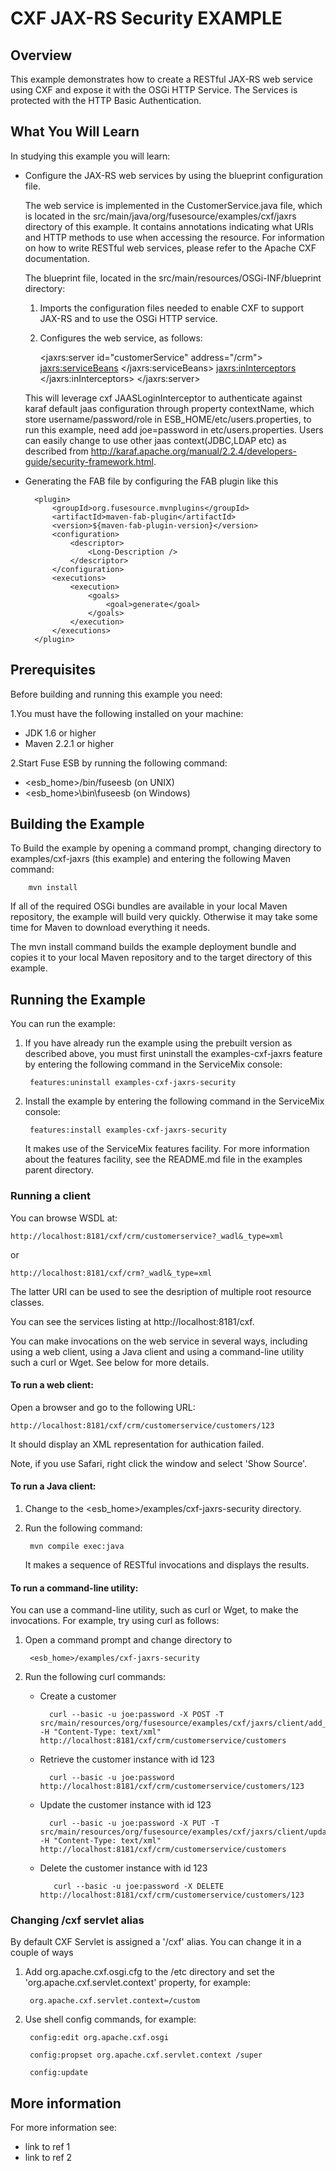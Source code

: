 # CXF JAX-RS Security EXAMPLE

## Overview
This example demonstrates how to create a RESTful JAX-RS web service using CXF and expose it with the OSGi HTTP Service. The Services is protected with the HTTP Basic Authentication.


## What You Will Learn
In studying this example you will learn:

* Configure the JAX-RS web services by using the blueprint configuration file.

  The web service is implemented in the CustomerService.java file, which is
located in the src/main/java/org/fusesource/examples/cxf/jaxrs directory of this example. It contains annotations indicating what URIs and HTTP methods to use when accessing the resource. For information on how to write RESTful web services, please refer to the Apache CXF
documentation.

  The blueprint file, located in the src/main/resources/OSGi-INF/blueprint
 directory:

  1. Imports the configuration files needed to enable CXF to support
   JAX-RS and to use the OSGi HTTP service.

   2. Configures the web service, as follows:

        <jaxrs:server id="customerService" address="/crm">
            <jaxrs:serviceBeans>
                <ref component-id="customerSvc"/>
            </jaxrs:serviceBeans>
            <jaxrs:inInterceptors>
                <ref component-id="authenticationInterceptor"/>
            </jaxrs:inInterceptors>
        </jaxrs:server>

        <bean id="customerSvc" class="org.fusesource.examples.cxf.jaxrs.CustomerService"/>
        
        <bean id="authenticationInterceptor" class="org.apache.cxf.interceptor.security.JAASLoginInterceptor">
           <property name="contextName" value="karaf"/>
        </bean>
        
   This will leverage cxf JAASLoginInterceptor to authenticate against karaf default jaas configuration through property contextName, which store username/password/role in ESB_HOME/etc/users.properties, to run this example, need add joe=password in etc/users.properties. Users can easily change to use other jaas context(JDBC,LDAP etc) as described from http://karaf.apache.org/manual/2.2.4/developers-guide/security-framework.html.



* Generating the FAB file by configuring the FAB plugin like this 

        <plugin>
            <groupId>org.fusesource.mvnplugins</groupId>
            <artifactId>maven-fab-plugin</artifactId>
            <version>${maven-fab-plugin-version}</version>
            <configuration>
                <descriptor>
                    <Long-Description />
                </descriptor>
            </configuration>
            <executions>
                <execution>
                    <goals>
                        <goal>generate</goal>
                    </goals>
                </execution>
            </executions>
        </plugin>


## Prerequisites
Before building and running this example you need:

1.You must have the following installed on your machine:

* JDK 1.6 or higher
* Maven 2.2.1 or higher

2.Start Fuse ESB by running the following command:

* <esb_home>/bin/fuseesb          (on UNIX) 
* <esb_home>\bin\fuseesb          (on Windows)

## Building the Example
To Build the example by opening a command prompt, changing directory to examples/cxf-jaxrs (this example) and entering the following Maven command:

        mvn install

   If all of the required OSGi bundles are available in your local Maven repository, the example will build very quickly. Otherwise it may take some time for Maven to download everything it needs.
   
   The mvn install command builds the example deployment bundle and copies it to your local Maven repository and to the target directory of this example.

## Running the Example

You can run the example:

1. If you have already run the example using the prebuilt version as described above, you must first uninstall the examples-cxf-jaxrs feature by entering the following command in the ServiceMix console:

        features:uninstall examples-cxf-jaxrs-security

2. Install the example by entering the following command in
   the ServiceMix console:

        features:install examples-cxf-jaxrs-security

   It makes use of the ServiceMix features facility. For more information about the features facility, see the README.md file in the examples parent directory.
   
### Running a client 

You can browse WSDL at:

	http://localhost:8181/cxf/crm/customerservice?_wadl&_type=xml

or

	http://localhost:8181/cxf/crm?_wadl&_type=xml

The latter URI can be used to see the desription of multiple root resource classes.

You can see the services listing at http://localhost:8181/cxf.

You can make invocations on the web service in several ways, including using a web client, using a Java client and using a command-line utility such a curl or Wget. See below for more details.

#### To run a web client:
Open a browser and go to the following URL:

    http://localhost:8181/cxf/crm/customerservice/customers/123

It should display an XML representation for authication failed.

Note, if you use Safari, right click the window and select 'Show Source'.

#### To run a Java client:
1. Change to the <esb_home>/examples/cxf-jaxrs-security
  directory.

2. Run the following command:

        mvn compile exec:java
        
   It makes a sequence of RESTful invocations and displays the results.

#### To run a command-line utility:

You can use a command-line utility, such as curl or Wget, to make the invocations. For example, try using curl as follows:

1. Open a command prompt and change directory to
  
        <esb_home>/examples/cxf-jaxrs-security

2. Run the following curl commands:
    
    * Create a customer
 
            curl --basic -u joe:password -X POST -T src/main/resources/org/fusesource/examples/cxf/jaxrs/client/add_customer.xml -H "Content-Type: text/xml" http://localhost:8181/cxf/crm/customerservice/customers
  
    * Retrieve the customer instance with id 123
    
            curl --basic -u joe:password http://localhost:8181/cxf/crm/customerservice/customers/123

    * Update the customer instance with id 123
  
            curl --basic -u joe:password -X PUT -T src/main/resources/org/fusesource/examples/cxf/jaxrs/client/update_customer.xml -H "Content-Type: text/xml" http://localhost:8181/cxf/crm/customerservice/customers

    * Delete the customer instance with id 123
  
             curl --basic -u joe:password -X DELETE http://localhost:8181/cxf/crm/customerservice/customers/123

### Changing /cxf servlet alias

By default CXF Servlet is assigned a '/cxf' alias. You can
change it in a couple of ways

1. Add org.apache.cxf.osgi.cfg to the /etc directory and set the 'org.apache.cxf.servlet.context' property, for example:

        org.apache.cxf.servlet.context=/custom

2. Use shell config commands, for example:

        config:edit org.apache.cxf.osgi
     
        config:propset org.apache.cxf.servlet.context /super
     
        config:update



## More information
For more information see:
* link to ref 1
* link to ref 2